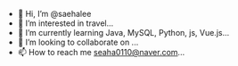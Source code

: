 - 👋 Hi, I’m @saehalee
- 👀 I’m interested in travel...
- 🌱 I’m currently learning Java, MySQL, Python, js, Vue.js...
- 💞️ I’m looking to collaborate on ...
- 📫 How to reach me seaha0110@naver.com...

<!---
saehalee/saehalee is a ✨ special ✨ repository because its `README.md` (this file) appears on your GitHub profile.
You can click the Preview link to take a look at your changes.
--->
